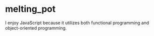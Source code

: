# melting_pot
I enjoy JavaScript because it utilizes both functional programming and object-oriented programming.

